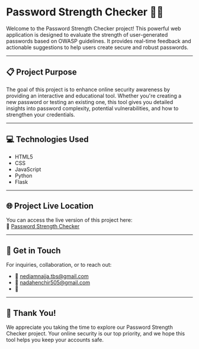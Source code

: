 # Password Strength Checker 💪🔐

Welcome to the Password Strength Checker project! This powerful web application is designed to evaluate the strength of user-generated passwords based on OWASP guidelines. It provides real-time feedback and actionable suggestions to help users create secure and robust passwords.

---

## 📋 Project Purpose

The goal of this project is to enhance online security awareness by providing an interactive and educational tool. Whether you're creating a new password or testing an existing one, this tool gives you detailed insights into password complexity, potential vulnerabilities, and how to strengthen your credentials.

---

## 💻 Technologies Used

- HTML5  
- CSS
- JavaScript  
- Python  
- Flask  

---

## 🌐 Project Live Location

You can access the live version of this project here:  
🔗 [Password Strength Checker](https://nadahenchir.pythonanywhere.com)

---

## 📧 Get in Touch

For inquiries, collaboration, or to reach out:

- 📩 nediamnajja.tbs@gmail.com  
- 📩 nadahenchir505@gmail.com
- 📩  

---

## 👏 Thank You!

We appreciate you taking the time to explore our Password Strength Checker project. Your online security is our top priority, and we hope this tool helps you keep your accounts safe.
